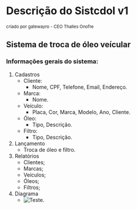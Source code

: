 # Descrição do Sistcdol v1
<sup>criado por gatewayro - CEO Thalles Onofre</sup>

## Sistema de troca de óleo veícular

### Informações gerais do sistema:

1. Cadastros
   - Cliente:
     - Nome, CPF, Telefone, Email, Endereço.
   - Marca:
     - Nome.
   - Veículo:
     - Placa, Cor, Marca, Modelo, Ano, Cliente.
   - Óleo:
     - Tipo, Descrição.
   - Filtro:
     - Tipo, Descrição.
2. Lançamento
   - Troca de óleo e filtro.
3. Relatórios
   - Clientes;
   - Marcas;
   - Veículos;
   - Óleos;
   - Filtros;
4. Diagrama
   - ![Teste.](https://scontent.fpvh3-1.fna.fbcdn.net/v/t39.30808-6/447276930_423863063945399_920359670494038859_n.jpg?_nc_cat=101&ccb=1-7&_nc_sid=5f2048&_nc_ohc=si8XHK5IM80Q7kNvgE0KF4F&_nc_ht=scontent.fpvh3-1.fna&oh=00_AYCwFoAaoG9OG-Rnxoy0Cm8Wb4R1171JYEMM5O0OKVHxBw&oe=6666AC8A)
